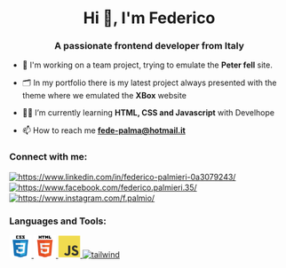 <h1 align="center">Hi 👋, I'm Federico</h1>
<h3 align="center">A passionate frontend developer from Italy</h3>

- 🔭 I'm working on a team project, trying to emulate the **Peter fell** site.

- 🗂️ In my portfolio there is my latest project always presented with the theme where we emulated the **XBox** website

- 🧑‍💻 I’m currently learning **HTML, CSS and Javascript** with Develhope

- 📫 How to reach me **fede-palma@hotmail.it**

<h3 align="left">Connect with me:</h3>
<p align="left">
<a href="https://linkedin.com/in/https://www.linkedin.com/in/federico-palmieri-0a3079243/" target="blank"><img align="center" src="https://raw.githubusercontent.com/rahuldkjain/github-profile-readme-generator/master/src/images/icons/Social/linked-in-alt.svg" alt="https://www.linkedin.com/in/federico-palmieri-0a3079243/" height="30" width="40" /></a>
<a href="https://fb.com/https://www.facebook.com/federico.palmieri.35/" target="blank"><img align="center" src="https://raw.githubusercontent.com/rahuldkjain/github-profile-readme-generator/master/src/images/icons/Social/facebook.svg" alt="https://www.facebook.com/federico.palmieri.35/" height="30" width="40" /></a>
<a href="https://instagram.com/https://www.instagram.com/f.palmio/" target="blank"><img align="center" src="https://raw.githubusercontent.com/rahuldkjain/github-profile-readme-generator/master/src/images/icons/Social/instagram.svg" alt="https://www.instagram.com/f.palmio/" height="30" width="40" /></a>
</p>

<h3 align="left">Languages and Tools:</h3>
<p align="left"> <a href="https://www.w3schools.com/css/" target="_blank" rel="noreferrer"> <img src="https://raw.githubusercontent.com/devicons/devicon/master/icons/css3/css3-original-wordmark.svg" alt="css3" width="40" height="40"/> </a> <a href="https://www.w3.org/html/" target="_blank" rel="noreferrer"> <img src="https://raw.githubusercontent.com/devicons/devicon/master/icons/html5/html5-original-wordmark.svg" alt="html5" width="40" height="40"/> </a> <a href="https://developer.mozilla.org/en-US/docs/Web/JavaScript" target="_blank" rel="noreferrer"> <img src="https://raw.githubusercontent.com/devicons/devicon/master/icons/javascript/javascript-original.svg" alt="javascript" width="40" height="40"/> </a> <a href="https://tailwindcss.com/" target="_blank" rel="noreferrer"> <img src="https://www.vectorlogo.zone/logos/tailwindcss/tailwindcss-icon.svg" alt="tailwind" width="40" height="40"/> </a> </p>
